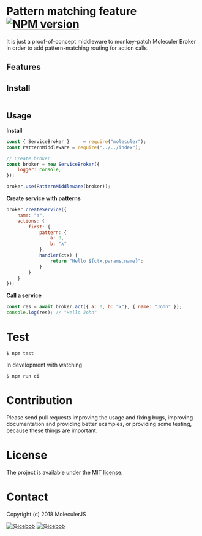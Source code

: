 # Pattern matching feature  [![NPM version](https://img.shields.io/npm/v/pattern.svg)](https://www.npmjs.com/package/pattern)
It is just a proof-of-concept middleware to monkey-patch Moleculer Broker in order to add pattern-matching routing for action calls.

## Features

## Install
```
```

## Usage
**Install**
```js
const { ServiceBroker } 	= require("moleculer");
const PatternMiddleware	= require("../../index");

// Create broker
const broker = new ServiceBroker({
    logger: console,
});

broker.use(PatternMiddleware(broker));
```

**Create service with patterns**
```js
broker.createService({
    name: "a",
    actions: {
        first: {
            pattern: {
                a: 0,
                b: "x"
            },
            handler(ctx) {
                return "Hello ${ctx.params.name}";
            }
        }
    }
});
```

**Call a service**
```js
const res = await broker.act({ a: 0, b: "x"}, { name: "John" });
console.log(res); // "Hello John"
```


# Test
```
$ npm test
```

In development with watching

```
$ npm run ci
```

# Contribution
Please send pull requests improving the usage and fixing bugs, improving documentation and providing better examples, or providing some testing, because these things are important.

# License
The project is available under the [MIT license](https://tldrlegal.com/license/mit-license).

# Contact
Copyright (c) 2018 MoleculerJS

[![@icebob](https://img.shields.io/badge/github-moleculerjs-green.svg)](https://github.com/moleculerjs) [![@icebob](https://img.shields.io/badge/twitter-Icebobcsi-blue.svg)](https://twitter.com/Icebobcsi)